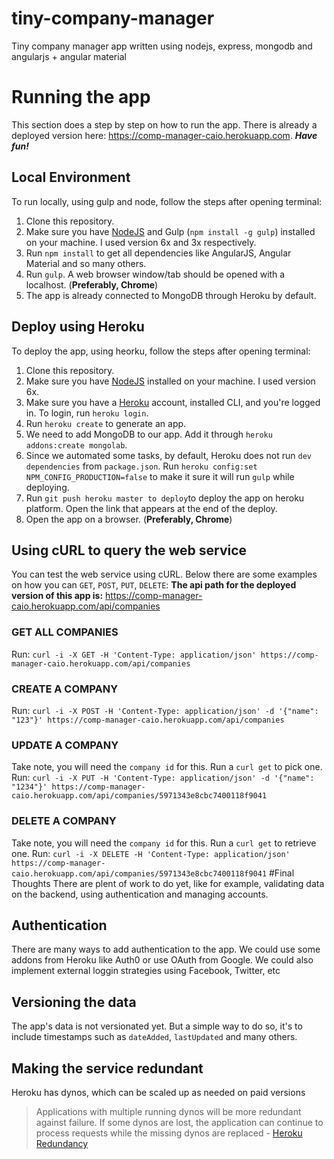 # tiny-company-manager
Tiny company manager app written using nodejs, express, mongodb and angularjs + angular material

# Running the app
This section does a step by step on how to run the app. There is already a deployed version here: https://comp-manager-caio.herokuapp.com. ***Have fun!***
## Local Environment
To run locally, using gulp and node, follow the steps after opening terminal:
  1. Clone this repository.
  2. Make sure you have [NodeJS](https://nodejs.org/en/) and Gulp (`npm install -g gulp`) installed on your machine. I used version 6x and 3x respectively.
  3. Run `npm install` to get all dependencies like AngularJS, Angular Material and so many others.
  4. Run `gulp`. A web browser window/tab should be opened with a localhost. (**Preferably, Chrome**)
  5. The app is already connected to MongoDB through Heroku by default.
## Deploy using Heroku
To deploy the app, using heorku, follow the steps after opening terminal:
  1. Clone this repository.
  2. Make sure you have [NodeJS](https://nodejs.org/en/) installed on your machine. I used version 6x.
  3. Make sure you have a [Heroku](https://heroku.com) account, installed CLI, and you're logged in. To login, run `heroku login`.
  4. Run `heroku create` to generate an app.
  5. We need to add MongoDB to our app. Add it through `heroku addons:create mongolab`.
  6. Since we automated some tasks, by default, Heroku does not run `dev dependencies` from `package.json`. Run `heroku config:set NPM_CONFIG_PRODUCTION=false` to make it sure it will run `gulp` while deploying.
  7. Run `git push heroku master to deploy`to deploy the app on heroku platform. Open the link that appears at the end of the deploy.
  8. Open the app on a browser. (**Preferably, Chrome**)
##  Using cURL to query the web service
You can test the web service using cURL. Below there are some examples on how you can `GET`, `POST`, `PUT`, `DELETE`:
**The api path for the deployed version of this app is:** https://comp-manager-caio.herokuapp.com/api/companies
### GET ALL COMPANIES
Run: `curl -i -X GET -H 'Content-Type: application/json' https://comp-manager-caio.herokuapp.com/api/companies`
### CREATE A COMPANY
Run: `curl -i -X POST -H 'Content-Type: application/json' -d '{"name": "123"}' https://comp-manager-caio.herokuapp.com/api/companies`
### UPDATE A COMPANY
Take note, you will need the `company id` for this. Run a `curl get` to pick one.
Run: `curl -i -X PUT -H 'Content-Type: application/json' -d '{"name": "1234"}' https://comp-manager-caio.herokuapp.com/api/companies/5971343e8cbc7400118f9041`
### DELETE A COMPANY
Take note, you will need the `company id` for this. Run a `curl get` to retrieve one.
Run: `curl -i -X DELETE -H 'Content-Type: application/json' https://comp-manager-caio.herokuapp.com/api/companies/5971343e8cbc7400118f9041`
#Final Thoughts
There are plent of work to do yet, like for example, validating data on the backend, using authentication and managing accounts.
## Authentication
There are many ways to add authentication to the app. We could use some addons from Heroku like Auth0 or use OAuth from Google. We could also implement external loggin strategies using Facebook, Twitter, etc
## Versioning the data
The app's data is not versionated yet. But a simple way to do so, it's to include timestamps such as `dateAdded`, `lastUpdated` and many others.
## Making the service redundant
Heroku has dynos, which can be scaled up as needed on paid versions
> Applications with multiple running dynos will be more redundant against failure. If some dynos are lost, the application can continue to process requests while the missing dynos are replaced - [Heroku Redundancy](https://devcenter.heroku.com/articles/dynos#redundancy)
  

